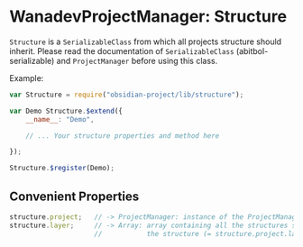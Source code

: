 # WanadevProjectManager: Structure

`Structure` is a `SerializableClass` from which all projects structure should inherit.
Please read the documentation of `SerializableClass` (abitbol-serializable) and `ProjectManager` before using this class.

Example:

```javascript
var Structure = require("obsidian-project/lib/structure");

var Demo Structure.$extend({
    __name__: "Demo",

    // ... Your structure properties and method here

});

Structure.$register(Demo);
```


## Convenient Properties

```javascript
structure.project;   // -> ProjectManager: instance of the ProjectManager related to the structure
structure.layer;     // -> Array: array containing all the structures stored on the same layer that
                     //           the structure (= structure.project.layers["layerName"])
```
